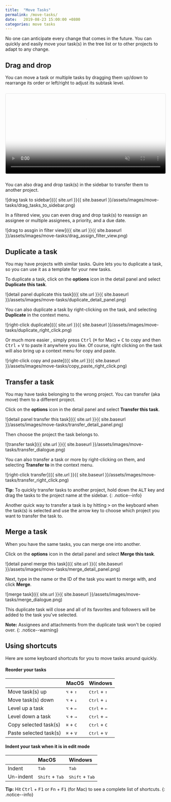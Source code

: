 ```yaml
---
title:  "Move Tasks"
permalink: /move-tasks/
date:   2019-08-23 15:00:00 +0800
categories: move tasks
---
```

No one can anticipate every change that comes in the future. 
You can quickly and easily move your task(s) in the tree list or to other projects to adapt to any change.


## Drag and drop

You can move a task or multiple tasks by dragging them up/down to rearrange its order or left/right to adjust its subtask level.

<video muted="" playsinline="" loop="" autoplay="" title="drag and drop tasks" poster="{{ site.url }}{{ site.baseurl }}/assets/images/move-tasks/drag_and_drop.png" style="max-height: 364px; margin: 0 auto; width: 100%; border: 1px solid rgba(0, 0, 0, 0.1); border-radius: 4px; margin: 0.8em 0;">
  <source src="{{ site.url }}{{ site.baseurl }}/assets/images/move-tasks/drag_and_drop.mp4" type="video/mp4">
</video>


You can also drag and drop task(s) in the sidebar to transfer them to another project.

![drag task to sidebar]({{ site.url }}{{ site.baseurl }}/assets/images/move-tasks/drag_tasks_to_sidebar.png)

In a filtered view, you can even drag and drop task(s) to reassign an assignee or multiple assignees, a priority, and a due date.

![drag to assgin in filter view]({{ site.url }}{{ site.baseurl }}/assets/images/move-tasks/drag_assign_filter_view.png)


## Duplicate a task

You may have projects with similar tasks. Quire lets you to duplicate a task, so you can use it as a template for your new tasks.

To duplicate a task, click on the **options** icon in the detail panel and select **Duplicate this task**.

![detail panel duplicate this task]({{ site.url }}{{ site.baseurl }}/assets/images/move-tasks/duplicate_detail_panel.png)

You can also duplicate a task by right-clicking on the task, and selecting **Duplicate** in the context menu.

![right-click duplicate]({{ site.url }}{{ site.baseurl }}/assets/images/move-tasks/duplicate_right_click.png)

Or much more easier , simply press <kbd>Ctrl</kbd> (<kbd>⌘</kbd> for Mac) + <kbd>C</kbd> to copy and then <kbd>Ctrl</kbd> + <kbd>V</kbd> to paste it anywhere you like. Of course, right clicking on the task will also bring up a context menu for copy and paste. 

![right-click copy and paste]({{ site.url }}{{ site.baseurl }}/assets/images/move-tasks/copy_paste_right_click.png)



## Transfer a task

You may have tasks belonging to the wrong project. You can transfer (aka move) them to a different project.

Click on the **options** icon in the detail panel and select **Transfer this task**.

![detail panel transfer this task]({{ site.url }}{{ site.baseurl }}/assets/images/move-tasks/transfer_detail_panel.png)

Then choose the project the task belongs to.

![transfer task]({{ site.url }}{{ site.baseurl }}/assets/images/move-tasks/transfer_dialogue.png)

You can also transfer a task or more by right-clicking on them, and selecting **Transfer to** in the context menu.

![right-click transfer]({{ site.url }}{{ site.baseurl }}/assets/images/move-tasks/transfer_right_click.png)

**Tip:** To quickly transfer tasks to another project, hold down the <kbd>ALT</kbd> key and drag the tasks to the project name at the sidebar. 
{: .notice--info}

Another quick way to transfer a task is by hitting <kbd>></kbd> on the keyboard when the task(s) is selected and use the arrow key to choose which project you want to transfer the task to. 


## Merge a task

When you have the same tasks, you can merge one into another.

Click on the **options** icon in the detail panel and select **Merge this task**.

![detail panel merge this task]({{ site.url }}{{ site.baseurl }}/assets/images/move-tasks/merge_detail_panel.png)

Next, type in the name or the ID of the task you want to merge with, and click **Merge**.

![merge task]({{ site.url }}{{ site.baseurl }}/assets/images/move-tasks/merge_dialogue.png)

This duplicate task will close and all of its favorites and followers will be added to the task you've selected.

**Note:** Assignees and attachments from the duplicate task won't be copied over.
{: .notice--warning}



## Using shortcuts

Here are some keyboard shortcuts for you to move tasks around quickly. 

#### Reorder your tasks

|    | MacOS   | Windows |
| :------ |:-----| :-----|
| Move task(s) up | <kbd>⌥</kbd> + <kbd>↑</kbd> | <kbd>Ctrl</kbd> + <kbd>↑</kbd> |
| Move task(s) down | <kbd>⌥</kbd> + <kbd>↓</kbd> | <kbd>Ctrl</kbd> + <kbd>↓</kbd> |
| Level up a task | <kbd>⌥</kbd> + <kbd>←</kbd> | <kbd>Ctrl</kbd> + <kbd>←</kbd> |
| Level down a task |<kbd>⌥</kbd> + <kbd>→</kbd> | <kbd>Ctrl</kbd> + <kbd>→</kbd> |
| Copy selected task(s) | <kbd>⌘</kbd> + <kbd>C</kbd> | <kbd>Ctrl</kbd> + <kbd>C</kbd> |
| Paste selected task(s) | <kbd>⌘</kbd> + <kbd>V</kbd> | <kbd>Ctrl</kbd> + <kbd>V</kbd> |


#### Indent your task when it is in edit mode

||MacOS|Windows|
|:------ |:-----| :-----|
| Indent | <kbd>Tab</kbd> | <kbd>Tab</kbd>|
| Un-indent | <kbd>Shift</kbd> + <kbd>Tab</kbd> | <kbd>Shift</kbd> + <kbd>Tab</kbd> |

**Tip:** Hit <kbd>Ctrl</kbd> + <kbd>F1</kbd> or <kbd>Fn</kbd> + <kbd>F1</kbd> (for Mac) to see a complete list of shortcuts.
{: .notice--info}



